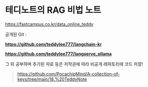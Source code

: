 # 테디노트의 RAG 비법 노트

https://fastcampus.co.kr/data_online_teddy

공개된 Git :

**https://github.com/teddylee777/langchain-kr**

**https://github.com/teddylee777/langserve_ollama**

그 외 공부하며 추가된 자료 등은 저작권에 따라 비공개 레파토리에 코드 저장!

> https://github.com/PocachipMind/A-collection-of-keys/tree/main/18.%20TeddyNote


